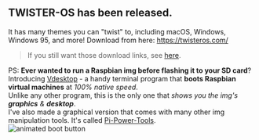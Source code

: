 ## TWISTER-OS has been released.
It has many themes you can "twist" to, including macOS, Windows, Windows 95, and more!
Download from here: https://twisteros.com/

> If you still want those download links, see [here](https://github.com/Botspot/Raspbian-X/tree/2cbabb55deac8f9e996ea7c5f527471f5d564c84).

PS: **Ever wanted to run a Raspbian img before flashing it to your SD card**? Introducing [Vdesktop](https://github.com/Botspot/vdesktop) - a handy terminal program that **boots Raspbian virtual machines** at *100% native speed*.  
Unlike any other program, this is the only one that *shows you the img's **graphics** & **desktop***.  
I've also made a graphical version that comes with many other img manipulation tools. It's called [Pi-Power-Tools](https://github.com/Botspot/Pi-Power-Tools).  
![animated boot button](https://github.com/Botspot/Pi-Power-Tools/blob/master/icons/boot_mode.gif?raw=true)  
